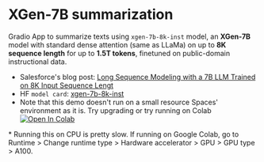 # XGen-7B summarization
Gradio App to summarize texts using `xgen-7b-8k-inst` model, an **XGen-7B** model with standard dense attention (same as LLaMa) on up to **8K sequence length** for up to **1.5T tokens**, finetuned on public-domain instructional data.

* Salesforce's blog post: [Long Sequence Modeling with a 7B LLM Trained on 8K Input Sequence Lengt](https://blog.salesforceairesearch.com/xgen/)
* HF `model card`: [xgen-7b-8k-inst](https://huggingface.co/Salesforce/xgen-7b-8k-inst)
* Note that this demo doesn't run on a small resource Spaces' environment as it is. Try upgrading or try running on Colab <a href="https://colab.research.google.com/github/flaviodeoliveira/xgen-7b-summarization/blob/main/notebook/xgen-7b-summarization.ipynb" target="_blank"><img src="https://colab.research.google.com/assets/colab-badge.svg" alt="Open In Colab"/>
</a>
* Running this on CPU is pretty slow. If running on Google Colab, go to Runtime > Change runtime type > Hardware accelerator > GPU > GPU type > A100.